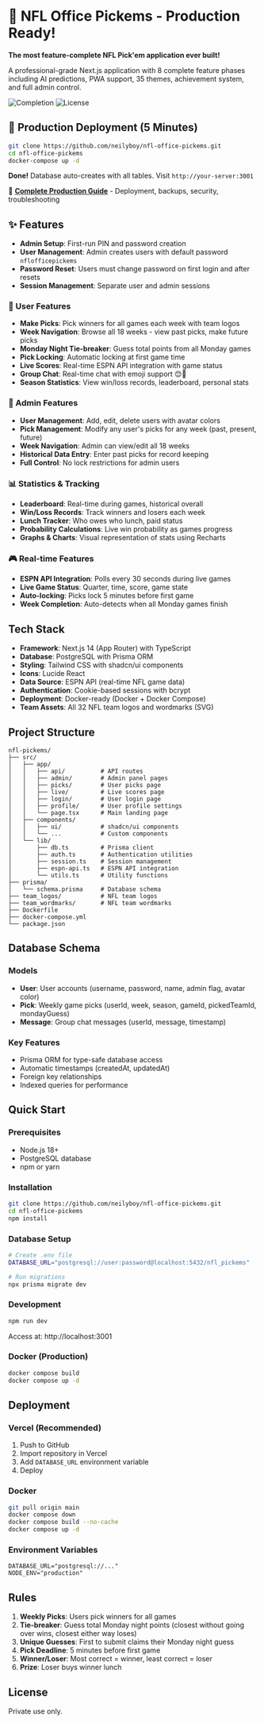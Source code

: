 # 🏈 NFL Office Pickems - Production Ready!

**The most feature-complete NFL Pick'em application ever built!**

A professional-grade Next.js application with 8 complete feature phases including AI predictions, PWA support, 35 themes, achievement system, and full admin control.

![Completion](https://img.shields.io/badge/Completion-100%25-brightgreen)
![License](https://img.shields.io/badge/License-MIT-blue)

## 🚀 **Production Deployment (5 Minutes)**

```bash
git clone https://github.com/neilyboy/nfl-office-pickems.git
cd nfl-office-pickems
docker-compose up -d
```

**Done!** Database auto-creates with all tables. Visit `http://your-server:3001`

📖 **[Complete Production Guide](./PRODUCTION_DEPLOYMENT.md)** - Deployment, backups, security, troubleshooting

## ✨ Features
- **Admin Setup**: First-run PIN and password creation
- **User Management**: Admin creates users with default password `nflofficepickems`
- **Password Reset**: Users must change password on first login and after resets
- **Session Management**: Separate user and admin sessions

### 👥 User Features
- **Make Picks**: Pick winners for all games each week with team logos
- **Week Navigation**: Browse all 18 weeks - view past picks, make future picks
- **Monday Night Tie-breaker**: Guess total points from all Monday games
- **Pick Locking**: Automatic locking at first game time
- **Live Scores**: Real-time ESPN API integration with game status
- **Group Chat**: Real-time chat with emoji support 😊🏈
- **Season Statistics**: View win/loss records, leaderboard, personal stats

### 👔 Admin Features
- **User Management**: Add, edit, delete users with avatar colors
- **Pick Management**: Modify any user's picks for any week (past, present, future)
- **Week Navigation**: Admin can view/edit all 18 weeks
- **Historical Data Entry**: Enter past picks for record keeping
- **Full Control**: No lock restrictions for admin users

### 📊 Statistics & Tracking
- **Leaderboard**: Real-time during games, historical overall
- **Win/Loss Records**: Track winners and losers each week
- **Lunch Tracker**: Who owes who lunch, paid status
- **Probability Calculations**: Live win probability as games progress
- **Graphs & Charts**: Visual representation of stats using Recharts

### 🎮 Real-time Features
- **ESPN API Integration**: Polls every 30 seconds during live games
- **Live Game Status**: Quarter, time, score, game state
- **Auto-locking**: Picks lock 5 minutes before first game
- **Week Completion**: Auto-detects when all Monday games finish

## Tech Stack

- **Framework**: Next.js 14 (App Router) with TypeScript
- **Database**: PostgreSQL with Prisma ORM
- **Styling**: Tailwind CSS with shadcn/ui components
- **Icons**: Lucide React
- **Data Source**: ESPN API (real-time NFL game data)
- **Authentication**: Cookie-based sessions with bcrypt
- **Deployment**: Docker-ready (Docker + Docker Compose)
- **Team Assets**: All 32 NFL team logos and wordmarks (SVG)

## Project Structure

```
nfl-pickems/
├── src/
│   ├── app/
│   │   ├── api/          # API routes
│   │   ├── admin/        # Admin panel pages
│   │   ├── picks/        # User picks page
│   │   ├── live/         # Live scores page
│   │   ├── login/        # User login page
│   │   ├── profile/      # User profile settings
│   │   └── page.tsx      # Main landing page
│   ├── components/
│   │   ├── ui/           # shadcn/ui components
│   │   └── ...           # Custom components
│   └── lib/
│       ├── db.ts         # Prisma client
│       ├── auth.ts       # Authentication utilities
│       ├── session.ts    # Session management
│       ├── espn-api.ts   # ESPN API integration
│       └── utils.ts      # Utility functions
├── prisma/
│   └── schema.prisma     # Database schema
├── team_logos/           # NFL team logos
├── team_wordmarks/       # NFL team wordmarks
├── Dockerfile
├── docker-compose.yml
└── package.json
```

## Database Schema

### Models
- **User**: User accounts (username, password, name, admin flag, avatar color)
- **Pick**: Weekly game picks (userId, week, season, gameId, pickedTeamId, mondayGuess)
- **Message**: Group chat messages (userId, message, timestamp)

### Key Features
- Prisma ORM for type-safe database access
- Automatic timestamps (createdAt, updatedAt)
- Foreign key relationships
- Indexed queries for performance

## Quick Start

### Prerequisites
- Node.js 18+ 
- PostgreSQL database
- npm or yarn

### Installation
```bash
git clone https://github.com/neilyboy/nfl-office-pickems.git
cd nfl-office-pickems
npm install
```

### Database Setup
```bash
# Create .env file
DATABASE_URL="postgresql://user:password@localhost:5432/nfl_pickems"

# Run migrations
npx prisma migrate dev
```

### Development
```bash
npm run dev
```

Access at: http://localhost:3001

### Docker (Production)
```bash
docker compose build
docker compose up -d
```

## Deployment

### Vercel (Recommended)
1. Push to GitHub
2. Import repository in Vercel
3. Add `DATABASE_URL` environment variable
4. Deploy

### Docker
```bash
git pull origin main
docker compose down
docker compose build --no-cache
docker compose up -d
```

### Environment Variables
```env
DATABASE_URL="postgresql://..."
NODE_ENV="production"
```

## Rules

1. **Weekly Picks**: Users pick winners for all games
2. **Tie-breaker**: Guess total Monday night points (closest without going over wins, closest either way loses)
3. **Unique Guesses**: First to submit claims their Monday night guess
4. **Pick Deadline**: 5 minutes before first game
5. **Winner/Loser**: Most correct = winner, least correct = loser
6. **Prize**: Loser buys winner lunch

## License

Private use only.
